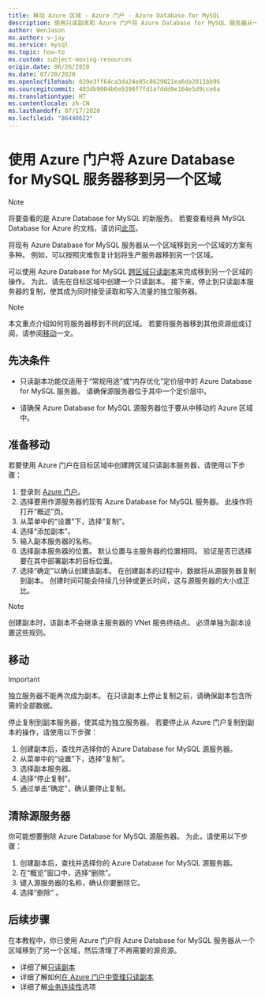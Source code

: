 ```yaml
---
title: 移动 Azure 区域 - Azure 门户 - Azure Database for MySQL
description: 使用只读副本和 Azure 门户将 Azure Database for MySQL 服务器从一个 Azure 区域移到另一个 Azure 区域。
author: WenJason
ms.author: v-jay
ms.service: mysql
ms.topic: how-to
ms.custom: subject-moving-resources
origin.date: 06/26/2020
ms.date: 07/20/2020
ms.openlocfilehash: 839e3ff64ca3da24e85c8629821ea6da2811bb96
ms.sourcegitcommit: 403db9004b6e9390f7fd1afddd9e164e5d9cce6a
ms.translationtype: HT
ms.contentlocale: zh-CN
ms.lasthandoff: 07/17/2020
ms.locfileid: "86440622"
---
```

# <a name="move-an-azure-database-for-mysql-server-to-another-region-by-using-the-azure-portal"></a>使用 Azure 门户将 Azure Database for MySQL 服务器移到另一个区域

> [!NOTE] 
> 将要查看的是 Azure Database for MySQL 的新服务。 若要查看经典 MySQL Database for Azure 的文档，请访问[此页](https://docs.azure.cn/zh-cn/mysql-database-on-azure/)。

将现有 Azure Database for MySQL 服务器从一个区域移到另一个区域的方案有多种。 例如，可以按照灾难恢复计划将生产服务器移到另一个区域。

可以使用 Azure Database for MySQL [跨区域只读副本](concepts-read-replicas.md#cross-region-replication)来完成移到另一个区域的操作。 为此，请先在目标区域中创建一个只读副本。 接下来，停止到只读副本服务器的复制，使其成为同时接受读取和写入流量的独立服务器。 

> [!NOTE]
> 本文重点介绍如何将服务器移到不同的区域。 若要将服务器移到其他资源组或订阅，请参阅[移动](/azure-resource-manager/management/move-resource-group-and-subscription)一文。 

## <a name="prerequisites"></a>先决条件

- 只读副本功能仅适用于“常规用途”或“内存优化”定价层中的 Azure Database for MySQL 服务器。 请确保源服务器位于其中一个定价层中。

- 请确保 Azure Database for MySQL 源服务器位于要从中移动的 Azure 区域中。

## <a name="prepare-to-move"></a>准备移动

若要使用 Azure 门户在目标区域中创建跨区域只读副本服务器，请使用以下步骤：

1. 登录到 [Azure 门户](https://portal.azure.cn/)。
1. 选择要用作源服务器的现有 Azure Database for MySQL 服务器。 此操作将打开“概述”页。
1. 从菜单中的“设置”下，选择“复制”。
1. 选择“添加副本”。
1. 输入副本服务器的名称。
1. 选择副本服务器的位置。 默认位置与主服务器的位置相同。 验证是否已选择要在其中部署副本的目标位置。
1. 选择“确定”以确认创建该副本。 在创建副本的过程中，数据将从源服务器复制到副本。 创建时间可能会持续几分钟或更长时间，这与源服务器的大小成正比。

>[!NOTE]
> 创建副本时，该副本不会继承主服务器的 VNet 服务终结点。 必须单独为副本设置这些规则。

## <a name="move"></a>移动

> [!IMPORTANT]
> 独立服务器不能再次成为副本。
> 在只读副本上停止复制之前，请确保副本包含所需的全部数据。

停止复制到副本服务器，使其成为独立服务器。 若要停止从 Azure 门户复制到副本的操作，请使用以下步骤：

1. 创建副本后，查找并选择你的 Azure Database for MySQL 源服务器。 
1. 从菜单中的“设置”下，选择“复制”。
1. 选择副本服务器。
1. 选择“停止复制”。
1. 通过单击“确定”，确认要停止复制。

## <a name="clean-up-source-server"></a>清除源服务器

你可能想要删除 Azure Database for MySQL 源服务器。 为此，请使用以下步骤：

1. 创建副本后，查找并选择你的 Azure Database for MySQL 源服务器。
1. 在“概览”窗口中，选择“删除”。 
1. 键入源服务器的名称，确认你要删除它。
1. 选择“删除” 。

## <a name="next-steps"></a>后续步骤

在本教程中，你已使用 Azure 门户将 Azure Database for MySQL 服务器从一个区域移到了另一个区域，然后清理了不再需要的源资源。 

- 详细了解[只读副本](concepts-read-replicas.md)
- 详细了解如何[在 Azure 门户中管理只读副本](howto-read-replicas-portal.md)
- 详细了解[业务连续性](concepts-business-continuity.md)选项
